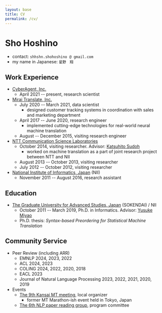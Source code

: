 ```yaml
---
layout: base
title: CV
permalink: /cv/
---
```


# Sho Hoshino
- contact: `shhshn.shohoshino @ gmail.com`
- my name in Japanese: `星野　翔`

## Work Experience
- [CyberAgent, Inc.](https://cyberagent.ai/ailab/)
  - April 2021 -- present, research scientist
- [Mirai Translate, Inc.](https://miraitranslate.com/en/)
  - July 2020 -- March 2021, data scientist
    - designed customer tracking systems in coordination with sales and marketing department
  - April 2017 -- June 2020, research engineer
    - implemented cutting-edge technologies for real-world neural machine translation
  - August -- December 2015, visiting research engineer
- [NTT Communication Science Laboratories](http://www.kecl.ntt.co.jp/english/index.html)
  - October 2014, visiting researcher. Advisor: [Katsuhito Sudoh](https://www.sudoh.nl/)
    - worked on machine translation as a part of joint research project between NTT and NII
  - August 2013 -- October 2013, visiting researcher
  - July 2012 -- October 2012, visiting researcher
- [National Institute of Informatics, Japan](https://www.nii.ac.jp/en/) (NII)
  - November 2011 -- August 2016, research assistant
  
## Education
- [The Graduate University for Advanced Studies, Japan](https://www.nii.ac.jp/graduate/en/) (SOKENDAI) / NII
  - October 2011 -- March 2019, Ph.D. in Informatics. Advisor: [Yusuke Miyao](https://researchmap.jp/yusuke/?lang=english)
  - Ph.D. thesis: _Syntax-based Preordering for Statistical Machine Translation_

## Community Service
- Peer Review (including ARR)
  - EMNLP 2024, 2023, 2022
  - ACL 2024, 2023
  - COLING 2024, 2022, 2020, 2018
  - EACL 2023
  - Journal of Natural Language Processing 2023, 2022, 2021, 2020, 2019
- Events
  - [The 9th Kansai MT meeting](https://sites.google.com/site/machinetranslationjp/kansai), local organizer
    - former MT Marathon-ish event held in Tokyo, Japan
  - [The 6th NLP paper reading group](http://www.cl.ecei.tohoku.ac.jp/~y-matsu/snlp6/), program committee
